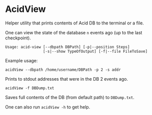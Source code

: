 # AcidView 
Helper utility that prints contents of Acid DB to the terminal or a file.

One can view the state of the database `n` events ago (up to the last checkpoint).
```
Usage: acid-view [--dbpath DBPath] [-p|--position Steps]
                 [-s|--show TypeOfOutput] [-f|--file FileToSave]
```

Example usage:
```
acidView --dbpath /home/username/DBPath -p 2 -s addr
``` 
   Prints to stdout addresses that were in the DB 2 events ago.
```
acidView -f DBDump.txt
``` 
Saves full contents of the DB (from default path) to `DBDump.txt`.

One can also run `acidView -h` to get help. 